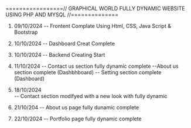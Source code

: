 =================// GRAPHICAL WORLD FULLY DYNAMIC WEBSITE USING PHP AND MYSQL //==============

1. 09/10/2024
       -- Frontent Complate Using Html, CSS, Java Script & Bootstrap


2. 10/10/2024
       -- Dashboard Creat Complete

3. 10/10/2024
       -- Backend Creating Start    


4. 11/10/2024
       -- Contact us section fully dynamic complete
       --About us section complete (Dashbhboard) 
       -- Setting section complete (Dashboard) 


5. 18/10/2024       
       -- Contact section modifyed with a new look with fully dynamic

6. 21/10/204
       -- About us page fully dunamic complete

7. 22/10/2024
       -- Portfolio page fully dynamic complete       